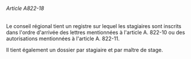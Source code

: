 ###### Article A822-18

Le conseil régional tient un registre sur lequel les stagiaires sont inscrits dans l'ordre d'arrivée des lettres mentionnées à l'article A. 822-10 ou des autorisations mentionnées à l'article A. 822-11.

Il tient également un dossier par stagiaire et par maître de stage.

